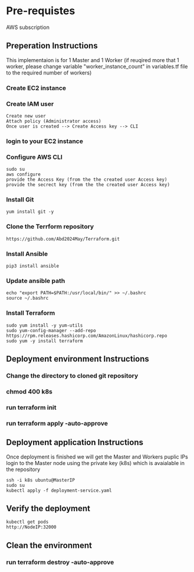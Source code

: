 # Pre-requistes
AWS subscription

## Preperation Instructions

This implementaion is for 1 Master and 1 Worker (if reuqired more that 1 worker, please change variable "worker_instance_count" in variables.tf file to the required number of workers)  
### Create EC2 instance

### Create IAM user
    Create new user 
    Attach policy (Administrator access) 
    Once user is created --> Create Access key --> CLI
### login to your EC2 instance 
### Configure AWS CLI
    
    sudo su
    aws configure 
    provide the Access Key (from the the created user Access key)
    provide the secrect key (from the the created user Access key)
   
### Install Git
    
    yum install git -y
    
### Clone the Terrform repository
    https://github.com/Abd2024May/Terraform.git
### Install Ansible
    
    pip3 install ansible
    
### Update ansible path
   
    echo "export PATH=$PATH:/usr/local/bin/" >> ~/.bashrc
    source ~/.bashrc
   
### Install Terraform
   
    sudo yum install -y yum-utils
    sudo yum-config-manager --add-repo https://rpm.releases.hashicorp.com/AmazonLinux/hashicorp.repo
    sudo yum -y install terraform
   
## Deployment environment Instructions
### Change the directory to cloned git repository
### chmod 400 k8s
### run terraform init
### run terraform apply -auto-approve 

## Deployment application Instructions

Once deployment is finished we will get the Master and Workers puplic IPs
login to the Master node using the private key (k8s) which is avaialable in the repository
   
    ssh -i k8s ubuntu@MasterIP
    sudo su
    kubectl apply -f deployment-service.yaml
    
## Verify the deployment
    kubectl get pods
    http://NodeIP:32000


## Clean the environment
### run terraform destroy -auto-approve 
